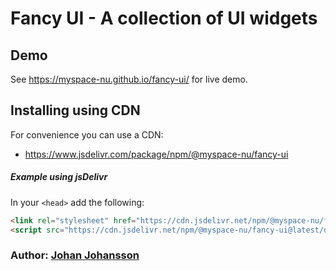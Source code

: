 # Fancy UI - A collection of UI widgets

## Demo

See https://myspace-nu.github.io/fancy-ui/ for live demo.

## Installing using CDN

For convenience you can use a CDN:

- https://www.jsdelivr.com/package/npm/@myspace-nu/fancy-ui

##### Example using jsDelivr

In your `<head>` add the following:

```html
<link rel="stylesheet" href="https://cdn.jsdelivr.net/npm/@myspace-nu/fancy-ui@latest/dist/fancy-ui.min.css">
<script src="https://cdn.jsdelivr.net/npm/@myspace-nu/fancy-ui@latest/dist/fancy-ui.min.js"></script>
```

### Author: [Johan Johansson](https://github.com/myspace-nu)
